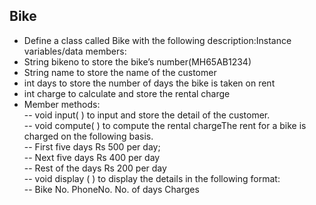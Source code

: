 ## Bike
- Define a class called Bike with the following description:Instance variables/data members:
- String bikeno  to store the bike’s number(MH65AB1234)
- String name  to store the name of the customer
- int days to store the number of days the bike is taken on rent
- int charge to calculate and store the rental charge
- Member methods:
<br>-- void input( ) to input and store the detail of the customer.
<br>-- void compute( ) to compute the rental chargeThe rent for a bike is charged on the following basis.
<br>-- First five days Rs 500 per day;
<br>-- Next five days Rs 400 per day
<br>-- Rest of the days Rs 200 per day
<br>-- void display ( ) to display the details in the following format:
<br>-- Bike No. PhoneNo. No. of days Charges
